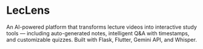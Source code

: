 # LecLens
An AI-powered platform that transforms lecture videos into interactive study tools — including auto-generated notes, intelligent Q&amp;A with timestamps, and customizable quizzes. Built with Flask, Flutter, Gemini API, and Whisper.

